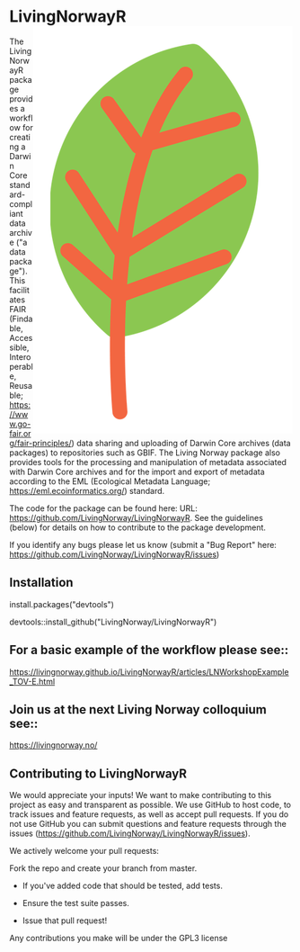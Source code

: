 # LivingNorwayR <img src="man/figures/logo.png" align="right" />

The LivingNorwayR package provides a workflow for creating a Darwin Core standard-compliant data archive ("a data package"). This facilitates FAIR (Findable, Accessible, Interoperable, Reusable; https://www.go-fair.org/fair-principles/) data sharing and uploading of Darwin Core archives (data packages) to repositories such as GBIF. The Living Norway package also provides tools for the processing and manipulation of metadata associated with Darwin Core archives and for the import and export of metadata according to the EML (Ecological Metadata Language; https://eml.ecoinformatics.org/) standard.

The code for the package can be found here: URL: https://github.com/LivingNorway/LivingNorwayR. See the guidelines (below) for details on how to contribute to the package development.

If you identify any bugs please let us know (submit a "Bug Report" here: https://github.com/LivingNorway/LivingNorwayR/issues)

## Installation
install.packages("devtools")

devtools::install_github("LivingNorway/LivingNorwayR")

## For a basic example of the workflow please see::

https://livingnorway.github.io/LivingNorwayR/articles/LNWorkshopExample_TOV-E.html

## Join us at the next Living Norway colloquium see::

https://livingnorway.no/

## Contributing to LivingNorwayR

We would appreciate your inputs! We want to make contributing to this project as easy and transparent as possible. We use GitHub to host code, to track issues and feature requests, as well as accept pull requests. If you do not use GitHub you can submit questions and feature requests through the issues (https://github.com/LivingNorway/LivingNorwayR/issues).

We actively welcome your pull requests:

Fork the repo and create your branch from master.

* If you've added code that should be tested, add tests.

* Ensure the test suite passes.

* Issue that pull request!

Any contributions you make will be under the GPL3 license

